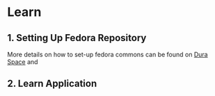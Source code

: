 # Learn
## 1. Setting Up Fedora Repository
More details on how to set-up fedora commons can be found on [Dura Space](https://wiki.duraspace.org/display/FEDORA38/Installation+and+Configuration) and 


## 2. Learn Application
